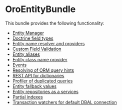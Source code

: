 OroEntityBundle
===============

This bundle provides the following functionality:

- [Entity Manager](./Resources/doc/entity_manager.md)
- [Doctrine field types](./Resources/doc/doctrine_field_types.md)
- [Entity name resolver and providers](./Resources/doc/entity_names.md)
- [Custom Field Validation](./Resources/doc/custom_field_validation.md)
- [Entity aliases](./Resources/doc/entity_aliases.md)
- [Entity class name provider](./Resources/doc/entity_class_names.md)
- [Events](./Resources/doc/events.md)
- [Resolving of ORM query hints](./Resources/doc/query_hint_resolver.md)
- [REST API for dictionaries](./Resources/doc/dictionaries_api.md)
- [Profiler of duplicated queries](./Resources/doc/profiler_duplicated_queries.md)
- [Entity fallback values](./Resources/doc/entity_fallback.md)
- [Entity repositories as a services](./Resources/doc/repositories_as_a_services.md)
- [Partial indexes](./Resources/doc/partial_indexes.md)
- [Transaction watchers for default DBAL connection](./Resources/doc/transaction_watchers.md)
